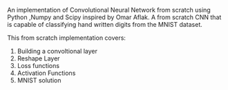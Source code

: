 An implementation of Convolutional Neural Network from scratch using Python ,Numpy and Scipy inspired by Omar Aflak. A from scratch CNN that is capable of classifying hand written digits from the MNIST dataset. 

This from scratch implementation covers:
1) Building a convoltional layer
2) Reshape Layer
3) Loss functions
4) Activation Functions
5) MNIST solution
